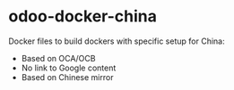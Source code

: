 # odoo-docker-china
Docker files to build dockers with specific setup for China:
* Based on OCA/OCB
* No link to Google content
* Based on Chinese mirror
